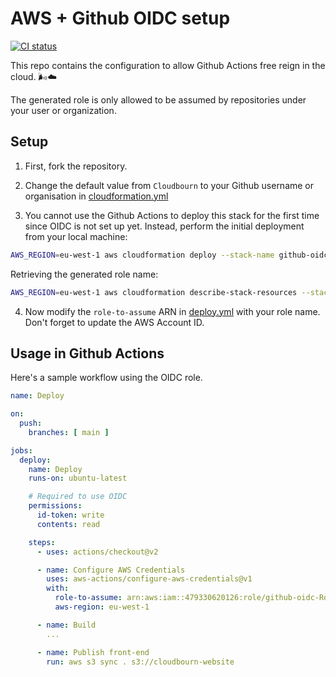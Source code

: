 # AWS + Github OIDC setup

[ ![CI status](https://github.com/Sleavely/github-oidc/actions/workflows/deploy.yml/badge.svg) ](https://github.com/Sleavely/github-oidc/actions/workflows/deploy.yml "View workflow")

This repo contains the configuration to allow Github Actions free reign in the cloud. 🌬☁

The generated role is only allowed to be assumed by repositories under your user or organization.

## Setup

1. First, fork the repository.

2. Change the default value from `Cloudbourn` to your Github username or organisation in [cloudformation.yml](./cloudformation.yml)

3. You cannot use the Github Actions to deploy this stack for the first time since OIDC is not set up yet. Instead, perform the initial deployment from your local machine:

  ```sh
  AWS_REGION=eu-west-1 aws cloudformation deploy --stack-name github-oidc --template-file cloudformation.yml --capabilities CAPABILITY_IAM
  ```

  Retrieving the generated role name:

  ```sh
  AWS_REGION=eu-west-1 aws cloudformation describe-stack-resources --stack-name github-oidc --query "StackResources[?LogicalResourceId=='Role'].PhysicalResourceId" --output text
  ```

4. Now modify the `role-to-assume` ARN in [deploy.yml](./.github/workflows/deploy.yml) with your role name. Don't forget to update the AWS Account ID.

## Usage in Github Actions

Here's a sample workflow using the OIDC role.

```yaml
name: Deploy

on:
  push:
    branches: [ main ]

jobs:
  deploy:
    name: Deploy
    runs-on: ubuntu-latest

    # Required to use OIDC
    permissions:
      id-token: write
      contents: read

    steps:
      - uses: actions/checkout@v2

      - name: Configure AWS Credentials
        uses: aws-actions/configure-aws-credentials@v1
        with:
          role-to-assume: arn:aws:iam::479330620126:role/github-oidc-Role-1DNEHO655IPHU
          aws-region: eu-west-1

      - name: Build
        ...

      - name: Publish front-end
        run: aws s3 sync . s3://cloudbourn-website
```
